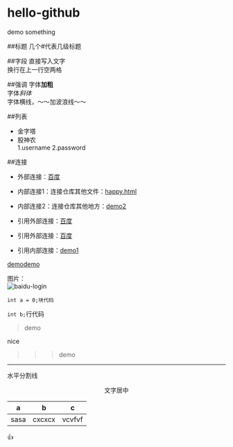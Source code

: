 # hello-github
demo something  

##标题
几个#代表几级标题

##字段
直接写入文字  
换行在上一行空两格

##强调
字体**加粗**  
字体*斜体*  
字体横线，～～加波浪线～～


##列表
* 金字塔  
* 股神农  
1.username
2.password
  

##连接
- 外部连接：[百度](http:www.baidu.com)
- 内部连接1：连接仓库其他文件：[happy.html](happy.html) 
- 内部连接2：连接仓库其他地方：[demo2](README.md#标题)

- 引用外部连接：[百度]
- 引用外部连接：[百度][baidu]
- 引用内部连接：[demo1]


[百度]:http://www.daidu.com
[baidu]:http://www.daidu.com
[demo1]:happy.html
 [demodemo](#demodemo)

图片：  
![baidu-login](http://img.taopic.com/uploads/allimg/120727/201995-120HG1030762.jpg)  

```
int a = 0;块代码
```

`int b;`行代码

>demo   

nice
>>>demo  

___
水平分割线

<p align="center">文字居中</p>

<!-- ignore -->

| a | b | c |
|:---: | :------: | :-----: |
| sasa| cxcxcx|vcvfvf |

:+1: